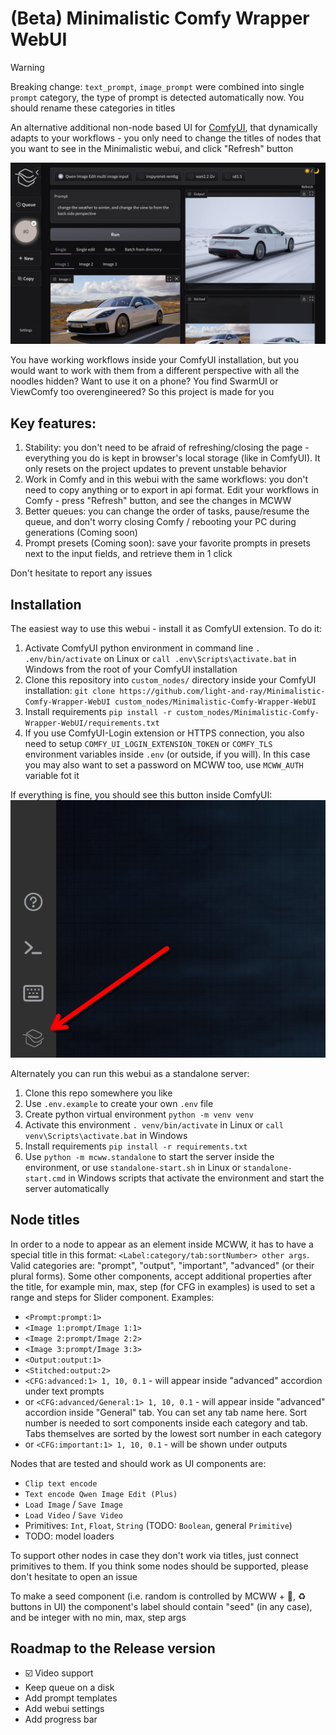 # (Beta) Minimalistic Comfy Wrapper WebUI
> [!WARNING]
> Breaking change: `text_prompt`, `image_prompt` were combined into single `prompt` category, the type of prompt is detected automatically now. You should rename these categories in titles


An alternative additional non-node based UI for [ComfyUI](https://github.com/comfyanonymous/ComfyUI), that dynamically adapts to your workflows - you only need to change the titles of nodes that you want to see in the Minimalistic webui, and click "Refresh" button

![](docs/assets/readmeMainImage.png)

You have working workflows inside your ComfyUI installation, but you would want to work with them from a different perspective with all the noodles hidden? Want to use it on a phone? You find SwarmUI or ViewComfy too overengineered? So this project is made for you

## Key features:
1. Stability: you don't need to be afraid of refreshing/closing the page - everything you do is kept in browser's local storage (like in ComfyUI). It only resets on the project updates to prevent unstable behavior
1. Work in Comfy and in this webui with the same workflows: you don't need to copy anything or to export in api format. Edit your workflows in Comfy - press "Refresh" button, and see the changes in MCWW
1. Better queues: you can change the order of tasks, pause/resume the queue, and don't worry closing Comfy / rebooting your PC during generations (Coming soon)
1. Prompt presets (Coming soon): save your favorite prompts in presets next to the input fields, and retrieve them in 1 click

Don't hesitate to report any issues

## Installation

The easiest way to use this webui - install it as ComfyUI extension. To do it:
1. Activate ComfyUI python environment in command line `. .env/bin/activate` on Linux or `call .env\Scripts\activate.bat` in Windows from the root of your ComfyUI installation
1. Clone this repository into `custom_nodes/` directory inside your ComfyUI installation: `git clone https://github.com/light-and-ray/Minimalistic-Comfy-Wrapper-WebUI custom_nodes/Minimalistic-Comfy-Wrapper-WebUI`
1. Install requirements `pip install -r custom_nodes/Minimalistic-Comfy-Wrapper-WebUI/requirements.txt`
1. If you use ComfyUI-Login extension or HTTPS connection, you also need to setup `COMFY_UI_LOGIN_EXTENSION_TOKEN` or `COMFY_TLS` environment variables inside `.env` (or outside, if you will). In this case you may also want to set a password on MCWW too, use `MCWW_AUTH` variable fot it

If everything is fine, you should see this button inside ComfyUI:
![](docs/assets/comfyExtensionButton.png)

Alternately you can run this webui as a standalone server:
1. Clone this repo somewhere you like
1. Use `.env.example` to create your own `.env` file
1. Create python virtual environment `python -m venv venv`
1. Activate this environment `. venv/bin/activate` in Linux or `call venv\Scripts\activate.bat` in Windows
1. Install requirements `pip install -r requirements.txt`
1. Use `python -m mcww.standalone` to start the server inside the environment, or use `standalone-start.sh` in Linux or `standalone-start.cmd` in Windows scripts that activate the environment and start the server automatically

## Node titles

In order to a node to appear as an element inside MCWW, it has to have a special title in this format: `<Label:category/tab:sortNumber> other args`. Valid categories are: "prompt", "output", "important", "advanced" (or their plural forms). Some other components, accept additional properties after the title, for example min, max, step (for CFG in examples) is used to set a range and steps for Slider component. Examples:
- `<Prompt:prompt:1>`
- `<Image 1:prompt/Image 1:1>`
- `<Image 2:prompt/Image 2:2>`
- `<Image 3:prompt/Image 3:3>`
- `<Output:output:1>`
- `<Stitched:output:2>`
- `<CFG:advanced:1> 1, 10, 0.1` - will appear inside "advanced" accordion under text prompts
- or `<CFG:advanced/General:1> 1, 10, 0.1` - will appear inside "advanced" accordion inside "General" tab. You can set any tab name here. Sort number is needed to sort components inside each category and tab. Tabs themselves are sorted by the lowest sort number in each category
- or `<CFG:important:1> 1, 10, 0.1` - will be shown under outputs

Nodes that are tested and should work as UI components are:
- `Clip text encode`
- `Text encode Qwen Image Edit (Plus)`
- `Load Image` / `Save Image`
- `Load Video` / `Save Video`
- Primitives: `Int`, `Float`, `String` (TODO: `Boolean`, general `Primitive`)
- TODO: model loaders

To support other nodes in case they don't work via titles, just connect primitives to them. If you think some nodes should be supported, please don't hesitate to open an issue

To make a seed component (i.e. random is controlled by MCWW + 🎲, ♻️ buttons in UI) the component's label should contain "seed" (in any case), and be integer with no min, max, step args

## Roadmap to the Release version
- ☑️ Video support
- Keep queue on a disk
- Add prompt templates
- Add webui settings
- Add progress bar
